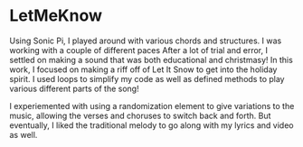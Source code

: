 # LetMeKnow

Using Sonic Pi, I played around with various chords and structures. I was working with a couple of different paces After a lot of trial and error, I settled on making a sound that was both educational and christmasy! In this work, I focused on making a riff off of Let It Snow to get into the holiday spirit. I used loops to simplify my code as well as defined methods to play various different parts of the song! 

I experiemented with using a randomization element to give variations to the music, allowing the verses and choruses to switch back and forth. But eventually, I liked the traditional melody to go along with my lyrics and video as well.
